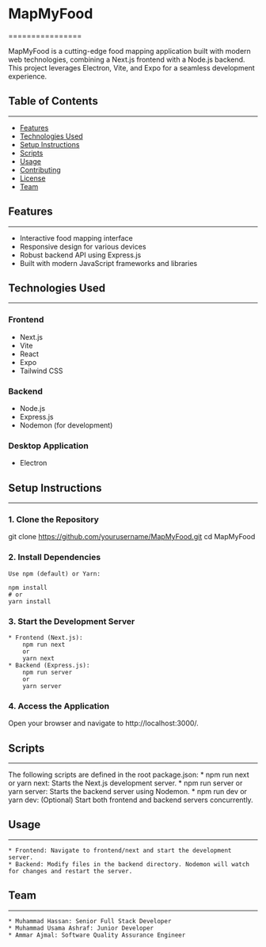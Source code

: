 # MapMyFood
================


MapMyFood is a cutting-edge food mapping application built with modern web technologies, combining a Next.js frontend with a Node.js backend. This project leverages Electron, Vite, and Expo for a seamless development experience.


## Table of Contents
-----------------

* [Features](#features)
* [Technologies Used](#technologies-used)
* [Setup Instructions](#setup-instructions)
* [Scripts](#scripts)
* [Usage](#usage)
* [Contributing](#contributing)
* [License](#license)
* [Team](#team)


## Features
--------

* Interactive food mapping interface
* Responsive design for various devices
* Robust backend API using Express.js
* Built with modern JavaScript frameworks and libraries


## Technologies Used
-----------------

### Frontend

* Next.js
* Vite
* React
* Expo
* Tailwind CSS

### Backend

* Node.js
* Express.js
* Nodemon (for development)

### Desktop Application

* Electron


## Setup Instructions
-------------------

### 1. Clone the Repository

git clone https://github.com/yourusername/MapMyFood.git
cd MapMyFood

### 2. Install Dependencies
    Use npm (default) or Yarn:

    npm install
    # or
    yarn install

### 3. Start the Development Server
    * Frontend (Next.js):
        npm run next
        or
        yarn next
    * Backend (Express.js): 
        npm run server
        or
        yarn server

### 4. Access the Application
Open your browser and navigate to http://localhost:3000/.

## Scripts
--------

The following scripts are defined in the root package.json:
    * npm run next or yarn next: Starts the Next.js development server.
    * npm run server or yarn server: Starts the backend server using Nodemon.
    * npm run dev or yarn dev: (Optional) Start both frontend and backend servers concurrently.

## Usage
--------

    * Frontend: Navigate to frontend/next and start the development server.
    * Backend: Modify files in the backend directory. Nodemon will watch for changes and restart the server.

## Team
--------

    * Muhammad Hassan: Senior Full Stack Developer
    * Muhammad Usama Ashraf: Junior Developer
    * Ammar Ajmal: Software Quality Assurance Engineer
